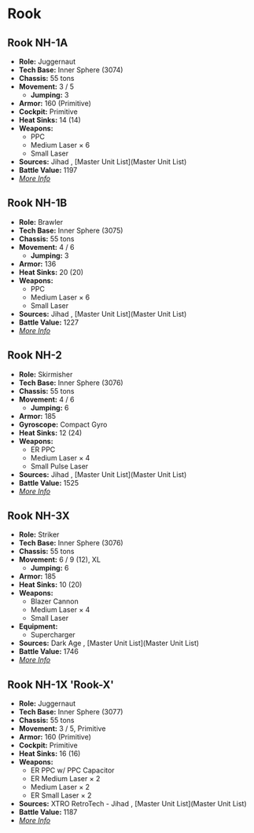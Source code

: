 # Rook 

## Rook NH-1A 

- **Role:** Juggernaut 
- **Tech Base:** Inner Sphere (3074) 
- **Chassis:** 55 tons 
- **Movement:** 3 / 5 
  - **Jumping:** 3 
- **Armor:** 160 (Primitive) 
- **Cockpit:** Primitive 
- **Heat Sinks:** 14 (14) 
- **Weapons:** 
  - PPC 
  - Medium Laser × 6 
  - Small Laser 
- **Sources:** Jihad , [Master Unit List](Master Unit List) 
- **Battle Value:** 1197 
- [*More Info*](rook/rook_nh-1a.md) 

## Rook NH-1B 

- **Role:** Brawler 
- **Tech Base:** Inner Sphere (3075) 
- **Chassis:** 55 tons 
- **Movement:** 4 / 6 
  - **Jumping:** 3 
- **Armor:** 136 
- **Heat Sinks:** 20 (20) 
- **Weapons:** 
  - PPC 
  - Medium Laser × 6 
  - Small Laser 
- **Sources:** Jihad , [Master Unit List](Master Unit List) 
- **Battle Value:** 1227 
- [*More Info*](rook/rook_nh-1b.md) 

## Rook NH-2 

- **Role:** Skirmisher 
- **Tech Base:** Inner Sphere (3076) 
- **Chassis:** 55 tons 
- **Movement:** 4 / 6 
  - **Jumping:** 6 
- **Armor:** 185 
- **Gyroscope:** Compact Gyro 
- **Heat Sinks:** 12 (24) 
- **Weapons:** 
  - ER PPC 
  - Medium Laser × 4 
  - Small Pulse Laser 
- **Sources:** Jihad , [Master Unit List](Master Unit List) 
- **Battle Value:** 1525 
- [*More Info*](rook/rook_nh-2.md) 

## Rook NH-3X 

- **Role:** Striker 
- **Tech Base:** Inner Sphere (3076) 
- **Chassis:** 55 tons 
- **Movement:** 6 / 9 (12), XL 
  - **Jumping:** 6 
- **Armor:** 185 
- **Heat Sinks:** 10 (20) 
- **Weapons:** 
  - Blazer Cannon 
  - Medium Laser × 4 
  - Small Laser 
- **Equipment:** 
  - Supercharger 
- **Sources:** Dark Age , [Master Unit List](Master Unit List) 
- **Battle Value:** 1746 
- [*More Info*](rook/rook_nh-3x.md) 

## Rook NH-1X 'Rook-X' 

- **Role:** Juggernaut 
- **Tech Base:** Inner Sphere (3077) 
- **Chassis:** 55 tons 
- **Movement:** 3 / 5, Primitive 
- **Armor:** 160 (Primitive) 
- **Cockpit:** Primitive 
- **Heat Sinks:** 16 (16) 
- **Weapons:** 
  - ER PPC w/ PPC Capacitor 
  - ER Medium Laser × 2 
  - Medium Laser × 2 
  - ER Small Laser × 2 
- **Sources:** XTRO RetroTech - Jihad , [Master Unit List](Master Unit List) 
- **Battle Value:** 1187 
- [*More Info*](rook/rook_nh-1x_rook-x.md) 

